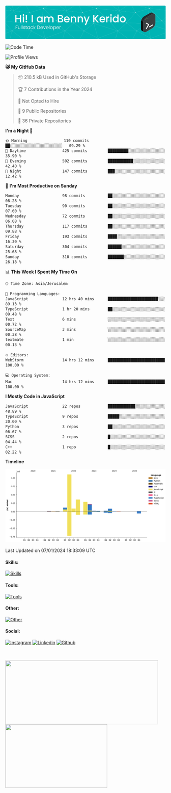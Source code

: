 ![Header](./header.png)


<!--START_SECTION:waka-->
![Code Time](http://img.shields.io/badge/Code%20Time-369%20hrs%203%20mins-blue)

![Profile Views](http://img.shields.io/badge/Profile%20Views-0-blue)

**🐱 My GitHub Data** 

> 📦 210.5 kB Used in GitHub's Storage 
 > 
> 🏆 7 Contributions in the Year 2024
 > 
> 🚫 Not Opted to Hire
 > 
> 📜 9 Public Repositories 
 > 
> 🔑 36 Private Repositories 
 > 
**I'm a Night 🦉** 

```text
🌞 Morning                110 commits         ██░░░░░░░░░░░░░░░░░░░░░░░   09.29 % 
🌆 Daytime                425 commits         █████████░░░░░░░░░░░░░░░░   35.90 % 
🌃 Evening                502 commits         ███████████░░░░░░░░░░░░░░   42.40 % 
🌙 Night                  147 commits         ███░░░░░░░░░░░░░░░░░░░░░░   12.42 % 
```
📅 **I'm Most Productive on Sunday** 

```text
Monday                   98 commits          ██░░░░░░░░░░░░░░░░░░░░░░░   08.28 % 
Tuesday                  90 commits          ██░░░░░░░░░░░░░░░░░░░░░░░   07.60 % 
Wednesday                72 commits          ██░░░░░░░░░░░░░░░░░░░░░░░   06.08 % 
Thursday                 117 commits         ██░░░░░░░░░░░░░░░░░░░░░░░   09.88 % 
Friday                   193 commits         ████░░░░░░░░░░░░░░░░░░░░░   16.30 % 
Saturday                 304 commits         ██████░░░░░░░░░░░░░░░░░░░   25.68 % 
Sunday                   310 commits         ███████░░░░░░░░░░░░░░░░░░   26.18 % 
```


📊 **This Week I Spent My Time On** 

```text
🕑︎ Time Zone: Asia/Jerusalem

💬 Programming Languages: 
JavaScript               12 hrs 40 mins      ██████████████████████░░░   89.13 % 
TypeScript               1 hr 20 mins        ██░░░░░░░░░░░░░░░░░░░░░░░   09.48 % 
Text                     6 mins              ░░░░░░░░░░░░░░░░░░░░░░░░░   00.72 % 
SourceMap                3 mins              ░░░░░░░░░░░░░░░░░░░░░░░░░   00.38 % 
textmate                 1 min               ░░░░░░░░░░░░░░░░░░░░░░░░░   00.13 % 

🔥 Editors: 
WebStorm                 14 hrs 12 mins      █████████████████████████   100.00 % 

💻 Operating System: 
Mac                      14 hrs 12 mins      █████████████████████████   100.00 % 
```

**I Mostly Code in JavaScript** 

```text
JavaScript               22 repos            ████████████░░░░░░░░░░░░░   48.89 % 
TypeScript               9 repos             █████░░░░░░░░░░░░░░░░░░░░   20.00 % 
Python                   3 repos             ██░░░░░░░░░░░░░░░░░░░░░░░   06.67 % 
SCSS                     2 repos             █░░░░░░░░░░░░░░░░░░░░░░░░   04.44 % 
C++                      1 repo              █░░░░░░░░░░░░░░░░░░░░░░░░   02.22 % 
```



**Timeline**

![Lines of Code chart](https://raw.githubusercontent.com/bennykerido/bennykerido/main/assets/bar_graph.png)


 Last Updated on 07/01/2024 18:33:09 UTC
<!--END_SECTION:waka-->
#### Skills:
[![Skills](https://skillicons.dev/icons?i=js,ts,html,css,py&perline=5&theme=dark)](https://skillicons.dev)

#### Tools:
[![Tools](https://skillicons.dev/icons?i=react,nextjs,redux,nestjs,nodejs,express,sass,jquery&perline=5&theme=dark)](https://skillicons.dev)

#### Other:
[![Other](https://skillicons.dev/icons?i=bun,git,firebase,idea,postman,netlify,mongodb,materialui,figma,docker,eclipse,ps,ai,xd&perline=5&theme=dark)](https://skillicons.dev)

#### Social:
[![instagram](https://skillicons.dev/icons?i=instagram&perline=5&theme=dark)](https://www.instagram.com/bennykerido)
[![Linkedin](https://skillicons.dev/icons?i=linkedin&perline=5&theme=dark)](https://www.linkedin.com/in/bennykerido)
[![Github](https://skillicons.dev/icons?i=github&perline=5&theme=dark)](https://www.github.com/bennykerido)

<br/>
<br/>

<a href="https://github.com/bennykerido">
  <img height=200 width=480 align="center" src="https://github-readme-stats.vercel.app/api?username=bennykerido&hide=prs,contribs&show_icons=true&card_width=320" />
</a>
<a href="https://github.com/bennykerido">
  <img height=200 width=320 align="center" src="https://github-readme-stats.vercel.app/api/top-langs/?username=bennykerido&layout=compact&card_width=320" />
</a>

